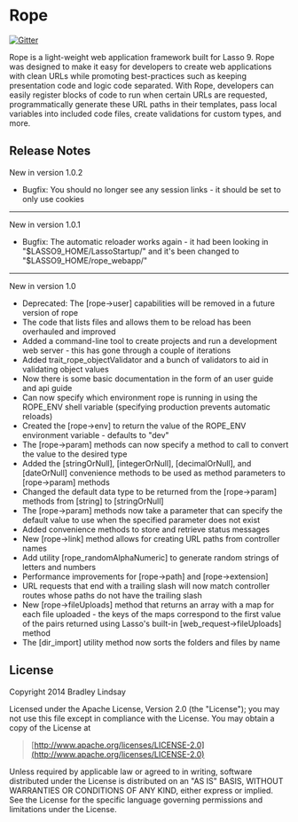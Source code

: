 Rope
====

[![Gitter](https://badges.gitter.im/Join%20Chat.svg)](https://gitter.im/bfad/rope?utm_source=badge&utm_medium=badge&utm_campaign=pr-badge&utm_content=badge)

Rope is a light-weight web application framework built for Lasso 9. Rope was
designed to make it easy for developers to create web applications with clean
URLs while promoting best-practices such as keeping presentation code and logic
code separated. With Rope, developers can easily register blocks of code to run
when certain URLs are requested, programmatically generate these URL paths in
their templates, pass local variables into included code files, create
validations for custom types, and more.


Release Notes
-------------

New in version 1.0.2

- Bugfix: You should no longer see any session links - it should be set to only use cookies

***

New in version 1.0.1

- Bugfix: The automatic reloader works again - it had been looking in "$LASSO9_HOME/LassoStartup/" and it's been changed to "$LASSO9_HOME/rope_webapp/"

***

New in version 1.0

- Deprecated: The [rope->user] capabilities will be removed in a future version of rope
- The code that lists files and allows them to be reload has been overhauled and improved
- Added a command-line tool to create projects and run a development web server - this has gone through a couple of iterations
- Added trait_rope_objectValidator and a bunch of validators to aid in validating object values
- Now there is some basic documentation in the form of an user guide and api guide
- Can now specify which environment rope is running in using the ROPE_ENV shell variable (specifying production prevents automatic reloads)
- Created the [rope->env] to return the value of the ROPE_ENV environment variable - defaults to "dev"
- The [rope->param] methods can now specify a method to call to convert the value to the desired type
- Added the [stringOrNull], [integerOrNull], [decimalOrNull], and [dateOrNull] convenience methods to be used as method parameters to [rope->param] methods
- Changed the default data type to be returned from the [rope->param] methods from [string] to [stringOrNull]
- The [rope->param] methods now take a parameter that can specify the default value to use when the specified parameter does not exist
- Added convenience methods to store and retrieve status messages
- New [rope->link] method allows for creating URL paths from controller names
- Add utility [rope_randomAlphaNumeric] to generate random strings of letters and numbers
- Performance improvements for [rope->path] and [rope->extension]
- URL requests that end with a trailing slash will now match controller routes whose paths do not have the trailing slash
- New [rope->fileUploads] method that returns an array with a map for each file uploaded - the keys of the maps correspond to the first value of the pairs returned using Lasso's built-in [web_request->fileUploads] method
- The [dir_import] utility method now sorts the folders and files by name


License
-------

Copyright 2014 Bradley Lindsay

Licensed under the Apache License, Version 2.0 (the "License");
you may not use this file except in compliance with the License.
You may obtain a copy of the License at

>    [http://www.apache.org/licenses/LICENSE-2.0](http://www.apache.org/licenses/LICENSE-2.0)

Unless required by applicable law or agreed to in writing, software
distributed under the License is distributed on an "AS IS" BASIS,
WITHOUT WARRANTIES OR CONDITIONS OF ANY KIND, either express or implied.
See the License for the specific language governing permissions and
limitations under the License.
